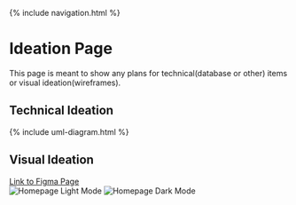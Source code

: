 {% include navigation.html %}

# Ideation Page
This page is meant to show any plans for technical(database or other) items or visual ideation(wireframes).

## Technical Ideation
{% include uml-diagram.html %}

## Visual Ideation
[Link to Figma Page](https://www.figma.com/file/vgBIIfPkC7ItKmDNuRM0BP/Untitled?node-id=5%3A1) <br>
![Homepage Light Mode](https://user-images.githubusercontent.com/89223976/158253738-e0d6e801-1210-4223-8f02-ab53641ec227.png)
![Homepage Dark Mode](https://user-images.githubusercontent.com/89223976/158253721-2b3b3cb0-c187-4dff-b131-9d5a87feb702.png)
